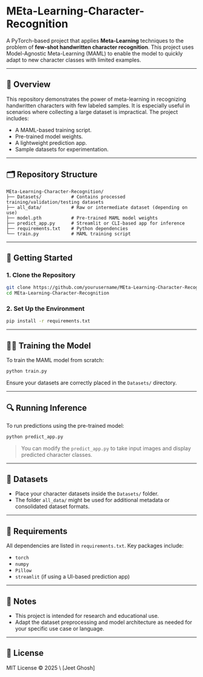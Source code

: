 # MEta-Learning-Character-Recognition

A PyTorch-based project that applies **Meta-Learning** techniques to the problem of **few-shot handwritten character recognition**. This project uses Model-Agnostic Meta-Learning (MAML) to enable the model to quickly adapt to new character classes with limited examples.

---

## 🧠 Overview

This repository demonstrates the power of meta-learning in recognizing handwritten characters with few labeled samples. It is especially useful in scenarios where collecting a large dataset is impractical. The project includes:

* A MAML-based training script.
* Pre-trained model weights.
* A lightweight prediction app.
* Sample datasets for experimentation.

---

## 🗂 Repository Structure

```
MEta-Learning-Character-Recognition/
├── Datasets/           # Contains processed training/validation/testing datasets
├── all_data/           # Raw or intermediate dataset (depending on use)
├── model.pth           # Pre-trained MAML model weights
├── predict_app.py      # Streamlit or CLI-based app for inference
├── requirements.txt    # Python dependencies
└── train.py            # MAML training script
```

---

## 🚀 Getting Started

### 1. Clone the Repository

```bash
git clone https://github.com/yourusername/MEta-Learning-Character-Recognition.git
cd MEta-Learning-Character-Recognition
```

### 2. Set Up the Environment

```bash
pip install -r requirements.txt
```

---

## 🏋️‍♂️ Training the Model

To train the MAML model from scratch:

```bash
python train.py
```

Ensure your datasets are correctly placed in the `Datasets/` directory.

---

## 🔍 Running Inference

To run predictions using the pre-trained model:

```bash
python predict_app.py
```

> You can modify the `predict_app.py` to take input images and display predicted character classes.

---

## 📁 Datasets

* Place your character datasets inside the `Datasets/` folder.
* The folder `all_data/` might be used for additional metadata or consolidated dataset formats.

---

## 🧪 Requirements

All dependencies are listed in `requirements.txt`. Key packages include:

* `torch`
* `numpy`
* `Pillow`
* `streamlit` (if using a UI-based prediction app)

---

## 📌 Notes

* This project is intended for research and educational use.
* Adapt the dataset preprocessing and model architecture as needed for your specific use case or language.

---

## 📃 License

MIT License © 2025 \ [Jeet Ghosh]
